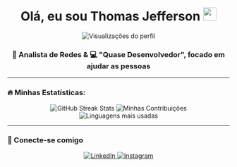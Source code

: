 <h1 align="center">Olá, eu sou Thomas Jefferson <img src="https://raw.githubusercontent.com/kaueMarques/kaueMarques/master/hi.gif" height="30px"></h1>

<p align="center"> 
  <img src="https://komarev.com/ghpvc/?username=ThomasJPF&color=green" alt="Visualizações do perfil" /> 
</p>

<h3 align="center">
  🔧 Analista de Redes & 💻 "Quase Desenvolvedor", focado em ajudar as pessoas
</h3>

---

### 🔥 Minhas Estatísticas:

<div align="center">
    <img src="https://github-readme-streak-stats.herokuapp.com/?user=ThomasJPF&theme=dark&hide_border=true" alt="GitHub Streak Stats" />
    <img src="https://github-readme-stats.vercel.app/api?username=ThomasJPF&show_icons=true&theme=dark&hide_border=true&count_private=true" alt="Minhas Contribuições"/>
</div>

<div align="center">
  <img src="https://github-readme-stats.vercel.app/api/top-langs/?username=ThomasJPF&layout=compact&theme=dark&hide_border=true" alt="Linguagens mais usadas" />
</div>

---

### 🔗 Conecte-se comigo

<p align="center">
<a href="https://www.linkedin.com/in/thomas-j-000342115/" target="_blank">
  <img src="https://img.shields.io/badge/LinkedIn-0A66C2?style=for-the-badge&logo=linkedin&logoColor=white" alt="LinkedIn"/>
</a>
<a href="https://www.instagram.com/thomas_fiamett/" target="_blank">
  <img src="https://img.shields.io/badge/Instagram-E4405F?style=for-the-badge&logo=instagram&logoColor=white" alt="Instagram"/>
</a>
</p>
